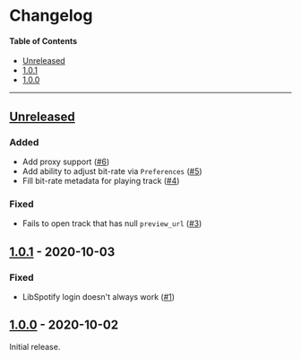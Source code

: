 # Changelog

#### Table of Contents
- [Unreleased](#unreleased)
- [1.0.1](#101---2020-10-03)
- [1.0.0](#100---2020-10-02)

___

## [Unreleased][]

### Added
- Add proxy support ([#6](https://github.com/TheQwertiest/foo_spotify/issues/6))
- Add ability to adjust bit-rate via `Preferences` ([#5](https://github.com/TheQwertiest/foo_spotify/issues/5))
- Fill bit-rate metadata for playing track ([#4](https://github.com/TheQwertiest/foo_spotify/issues/4))

### Fixed
- Fails to open track that has null `preview_url` ([#3](https://github.com/TheQwertiest/foo_spotify/issues/3))

## [1.0.1][] - 2020-10-03

### Fixed
- LibSpotify login doesn't always work ([#1](https://github.com/TheQwertiest/foo_spotify/issues/1))

## [1.0.0][] - 2020-10-02
Initial release.

[unreleased]: https://github.com/TheQwertiest/foo_spotify/compare/v1.0.1...HEAD
[1.0.1]: https://github.com/TheQwertiest/foo_spotify/compare/v1.0.0...v1.0.1
[1.0.0]: https://github.com/TheQwertiest/foo_spotify/commits/master
